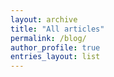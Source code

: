 ```yaml
---
layout: archive
title: "All articles"
permalink: /blog/
author_profile: true
entries_layout: list
---
```

